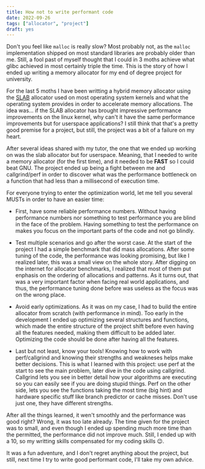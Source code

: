 ```yaml
---
title: How not to write performant code
date: 2022-09-26
tags: ["allocator", "project"]
draft: yes
---
```


Don't you feel like `malloc` is really slow? Most probably not, as the `malloc` implementation shipped on most standard libraries are probably older than me. Still, a fool past of myself thought that I could in 3 moths achieve what glibc achieved in most certainly triple the time. This is the story of how I ended up writing a memory allocator for my end of degree project for university.

For the last 5 moths I have been writting a hybrid memory allocator using the [SLAB](https://people.eecs.berkeley.edu/~kubitron/courses/cs194-24-S14/hand-outs/bonwick_slab.pdf) allocator used on most operating system kernels and what the operating system provides in order to accelerate memory allocations. The idea was... if the SLAB allocator has brought impressive performance improvements on the linux kernel, why can't it have the same performance improvements but for userspace applications? I still think that that's a pretty good premise for a project, but still, the project was a bit of a failure on my heart.

After several ideas shared with my tutor, the one that we ended up working on was the slab allocator but for userspace. Meaning, that I needed to write a memory allocator (for the first time), and it needed to be **FAST** so I could beat GNU. The project ended up being a fight between me and callgrind/perf in order to discover what was the performance bottleneck on a function that had less than a millisecond of execution time.

For everyone trying to enter the optimization world, let me tell you several MUSTs in order to have an easier time:

- First, have some reliable performance numbers. Without having performance numbers nor something to test performance you are blind in the face of the problem. Having something to test the performance on makes you focus on the important parts of the code and not go blindly.

- Test multiple scenarios and go after the worst case. At the start of the project I had a simple benchmark that did mass allocations. After some tuning of the code, the performance was looking promising, but like I realized later, this was a small view on the whole story. After digging on the internet for allocator benchmarks, I realized that most of them put enphasis on the ordering of allocations and patterns. As it turns out, that was a very important factor when facing real world applications, and thus, the performance tuning done before was useless as the focus was on the wrong place.

- Avoid early optimizations. As it was on my case, I had to build the entire allocator from scratch (with performance in mind). Too early in the development I ended up optimizing several structures and functions, which made the entire structure of the project shift before even having all the features needed, making them difficult to be added later. Optimizing the code should be done after having all the features.

- Last but not least, know your tools! Knowing how to work with perf/callgrind and knowing their strengths and weakneses helps make better decisions. This is what I learned with this project: use perf at the start to see the main problem, later dive in the code using callgrind. Callgrind lets you see in better detail how your algorithms are executing so you can easily see if you are doing stupid things. Perf on the other side, lets you see the functions taking the most time (big hint) and hardware specific stuff like branch predictor or cache misses. Don't use just one, they have different strengths.

After all the things learned, it wen't smoothly and the performance was good right? Wrong, it was too late already. The time given for the project was to small, and even though I ended up spending much more time than the permitted, the performance did not improve much. Still, I ended up with a 10, so my writting skills compensated for my coding skills 😉.

It was a fun adventure, and I don't regret anything about the project, but still, next time I try to write good performant code, I'll take my own advice.